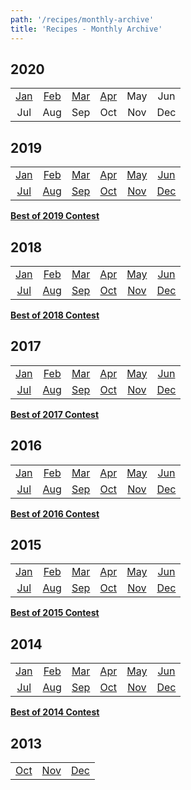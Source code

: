 ```yaml
---
path: '/recipes/monthly-archive'
title: 'Recipes - Monthly Archive'
---
```


## 2020

|                               |                               |                               |                               |     |     |
| :---------------------------: | :---------------------------: | :---------------------------: | :---------------------------: | :-: | :-: |
| [Jan](https://redd.it/eimh26) | [Feb](https://redd.it/ex79jw) | [Mar](https://redd.it/fbthyg) | [Apr](https://redd.it/ftamm6) | May | Jun |
|              Jul              |              Aug              |              Sep              |              Oct              | Nov | Dec |

## 2019

|                               |                               |                               |                               |                               |                               |
| :---------------------------: | :---------------------------: | :---------------------------: | :---------------------------: | :---------------------------: | :---------------------------: |
| [Jan](https://redd.it/ablcau) | [Feb](https://redd.it/am8809) | [Mar](https://redd.it/awdipl) | [Apr](https://redd.it/b827tx) | [May](https://redd.it/bjgqln) | [Jun](https://redd.it/bvkszn) |
| [Jul](https://redd.it/c7us0b) | [Aug](https://redd.it/cknzy3) | [Sep](https://redd.it/cyaq46) | [Oct](https://redd.it/dbsr4k) | [Nov](https://redd.it/dq35t8) | [Dec](https://redd.it/e4lpdw) |

[**Best of 2019 Contest**](https://redd.it/ej7fiv)

## 2018

|                               |                               |                               |                               |                               |                               |
| :---------------------------: | :---------------------------: | :---------------------------: | :---------------------------: | :---------------------------: | :---------------------------: |
| [Jan](https://redd.it/7nbpe1) | [Feb](https://redd.it/7uom0o) | [Mar](https://redd.it/81ae11) | [Apr](https://redd.it/89kev4) | [May](https://redd.it/8g4z5m) | [Jun](https://redd.it/8o4ic5) |
| [Jul](https://redd.it/8v9vf2) | [Aug](https://redd.it/93ughg) | [Sep](https://redd.it/9c3ifa) | [Oct](https://redd.it/9khbju) | [Nov](https://redd.it/9ta811) | [Dec](https://redd.it/a2803u) |

[**Best of 2018 Contest**](https://redd.it/abv7ea)

## 2017

|                               |                               |                               |                               |                               |                               |
| :---------------------------: | :---------------------------: | :---------------------------: | :---------------------------: | :---------------------------: | :---------------------------: |
| [Jan](https://redd.it/5lfnyw) | [Feb](https://redd.it/5rj9jn) |    [Mar](//redd.it/5rj9jn)    |    [Apr](//redd.it/62zmvl)    | [May](https://redd.it/68hj99) | [Jun](https://redd.it/6ei80w) |
| [Jul](https://redd.it/6ktjaa) | [Aug](https://redd.it/6r5chw) | [Sep](https://redd.it/6xi70a) | [Oct](https://redd.it/73ntdo) | [Nov](https://redd.it/7a6k1x) | [Dec](https://redd.it/7gsa39) |

[**Best of 2017 Contest**](https://redd.it/7nbohj)

## 2016

|                               |                               |                               |                               |                               |                         |
| :---------------------------: | :---------------------------: | :---------------------------: | :---------------------------: | :---------------------------: | :---------------------: |
| [Jan](https://redd.it/3yy9ou) | [Feb](https://redd.it/43r9ox) | [Mar](https://redd.it/48gc96) | [Apr](https://redd.it/4czfwn) |    [May](//redd.it/4h9vnb)    | [Jun](//redd.it/4m0wxe) |
|    [Jul](//redd.it/4qrd3p)    |    [Aug](//redd.it/4vnbju)    |    [Sep](//redd.it/50ocy6)    | [Oct](https://redd.it/55d4en) | [Nov](https://redd.it/5am6a3) | [Dec](//redd.it/5fzop3) |

[**Best of 2016 Contest**](http://redd.it/5lfny8)

## 2015

|                              |                              |                               |                               |                               |                               |
| :--------------------------: | :--------------------------: | :---------------------------: | :---------------------------: | :---------------------------: | :---------------------------: |
| [Jan](http://redd.it/2r0ict) | [Feb](http://redd.it/2ufw8r) | [Mar](http://redd.it/2xm4lu)  | [Apr](http://redd.it/314s0l)  | [May](http://redd.it/34jxe0)  | [Jun](http://redd.it/37zgpj)  |
| [Jul](http://redd.it/3bx2hd) | [Aug](http://redd.it/3fd06j) | [Sep](https://redd.it/3j7rnk) | [Oct](https://redd.it/3n3pem) | [Nov](https://redd.it/3r37wr) | [Dec](https://redd.it/3v0pda) |

[**Best of 2015 Contest**](https://redd.it/3yy8ey)

## 2014

|                              |                              |                              |                              |                              |                              |
| :--------------------------: | :--------------------------: | :--------------------------: | :--------------------------: | :--------------------------: | :--------------------------: |
| [Jan](http://redd.it/1u5kai) | [Feb](http://redd.it/1wq43v) | [Mar](http://redd.it/1zofxh) | [Apr](http://redd.it/22622n) | [May](http://redd.it/259egn) | [Jun](http://redd.it/274c6h) |
| [Jul](http://redd.it/29mm6x) | [Aug](http://redd.it/2cm8xy) | [Sep](http://redd.it/2fnidb) | [Oct](http://redd.it/2i17ol) | [Nov](http://redd.it/2kzpb9) | [Dec](http://redd.it/2nuogk) |

[**Best of 2014 Contest**](http://redd.it/2r1ax3)

## 2013

|                              |                              |                              |
| :--------------------------: | :--------------------------: | :--------------------------: |
| [Oct](http://redd.it/1oacwm) | [Nov](http://redd.it/1pntts) | [Dec](http://redd.it/1rvsuz) |
